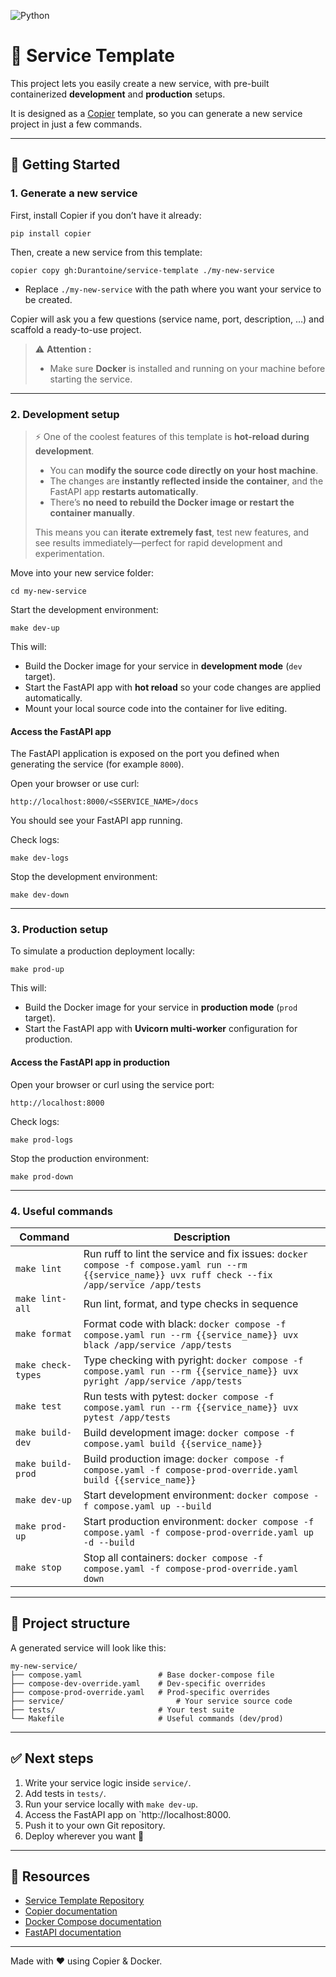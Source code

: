 ![Python](https://img.shields.io/badge/python-3.12-blue)
# 🧩 Service Template

This project lets you easily create a new service, with pre-built containerized **development** and **production** setups.

It is designed as a [Copier](https://copier.readthedocs.io/) template, so you can generate a new service project in just a few commands.

---

## 🚀 Getting Started

### 1. Generate a new service

First, install Copier if you don’t have it already:

    pip install copier

Then, create a new service from this template:

    copier copy gh:Durantoine/service-template ./my-new-service

- Replace `./my-new-service` with the path where you want your service to be created.

Copier will ask you a few questions (service name, port, description, …) and scaffold a ready-to-use project.

> ⚠️ **Attention :**
>
> - Make sure **Docker** is installed and running on your machine before starting the service.

---

### 2. Development setup

> ⚡ One of the coolest features of this template is **hot-reload during development**.
> 
> - You can **modify the source code directly on your host machine**.  
> - The changes are **instantly reflected inside the container**, and the FastAPI app **restarts automatically**.  
> - There’s **no need to rebuild the Docker image or restart the container manually**.  
> 
> This means you can **iterate extremely fast**, test new features, and see results immediately—perfect for rapid development and experimentation.

Move into your new service folder:

    cd my-new-service

Start the development environment:

    make dev-up

This will:

- Build the Docker image for your service in **development mode** (`dev` target).  
- Start the FastAPI app with **hot reload** so your code changes are applied automatically.  
- Mount your local source code into the container for live editing.  

#### Access the FastAPI app

The FastAPI application is exposed on the port you defined when generating the service (for example `8000`).  

Open your browser or use curl:

    http://localhost:8000/<SSERVICE_NAME>/docs

You should see your FastAPI app running.

Check logs:

    make dev-logs

Stop the development environment:

    make dev-down

---

### 3. Production setup

To simulate a production deployment locally:

    make prod-up

This will:

- Build the Docker image for your service in **production mode** (`prod` target).  
- Start the FastAPI app with **Uvicorn multi-worker** configuration for production.  

#### Access the FastAPI app in production

Open your browser or curl using the service port:

    http://localhost:8000

Check logs:

    make prod-logs

Stop the production environment:

    make prod-down

---

### 4. Useful commands

| Command            | Description                                                                                  |
|--------------------|----------------------------------------------------------------------------------------------|
| `make lint`        | Run ruff to lint the service and fix issues: `docker compose -f compose.yaml run --rm {{service_name}} uvx ruff check --fix /app/service /app/tests` |
| `make lint-all`    | Run lint, format, and type checks in sequence                                                |
| `make format`      | Format code with black: `docker compose -f compose.yaml run --rm {{service_name}} uvx black /app/service /app/tests` |
| `make check-types` | Type checking with pyright: `docker compose -f compose.yaml run --rm {{service_name}} uvx pyright /app/service /app/tests` |
| `make test`        | Run tests with pytest: `docker compose -f compose.yaml run --rm {{service_name}} uvx pytest /app/tests` |
| `make build-dev`   | Build development image: `docker compose -f compose.yaml build {{service_name}}`             |
| `make build-prod`  | Build production image: `docker compose -f compose.yaml -f compose-prod-override.yaml build {{service_name}}` |
| `make dev-up`      | Start development environment: `docker compose -f compose.yaml up --build`                  |
| `make prod-up`     | Start production environment: `docker compose -f compose.yaml -f compose-prod-override.yaml up -d --build` |
| `make stop`        | Stop all containers: `docker compose -f compose.yaml -f compose-prod-override.yaml down`    |

---

## 📂 Project structure

A generated service will look like this:

```
my-new-service/
├── compose.yaml                 # Base docker-compose file
├── compose-dev-override.yaml    # Dev-specific overrides
├── compose-prod-override.yaml   # Prod-specific overrides
├── service/                         # Your service source code
├── tests/                       # Your test suite
└── Makefile                     # Useful commands (dev/prod)
```

---

## ✅ Next steps

1. Write your service logic inside `service/`.  
2. Add tests in `tests/`.  
3. Run your service locally with `make dev-up`.  
4. Access the FastAPI app on `http://localhost:8000.  
5. Push it to your own Git repository.  
6. Deploy wherever you want 🚀

---

## 📖 Resources

- [Service Template Repository](https://github.com/Durantoine/service-template)  
- [Copier documentation](https://copier.readthedocs.io/)  
- [Docker Compose documentation](https://docs.docker.com/compose/)  
- [FastAPI documentation](https://fastapi.tiangolo.com/)  

---

Made with ❤️ using Copier & Docker.
